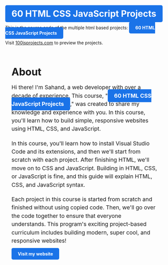 # <a href="https://sahandghavidel.com" style="background-color: #1a73e8; color: white; font-weight: bold; padding: 10px 20px; border-radius: 5px; text-decoration: none;">60 HTML CSS JavaScript Projects</a>

This is the source code of the multiple html based projects: <a style="background-color: #1a73e8; color: white; font-weight: bold; padding: 10px 20px; border-radius: 5px; text-decoration: none;">60 HTML CSS JavaScript Projects</a>
<div>
  Visit <a href="https://100jsprojects.com">100jsprojects.com</a> to preview the projects.

  </div>
<div style="max-width: 600px; margin: 0 auto; padding: 20px;">
  <h1 style="font-size: 2rem; font-weight: bold; margin-bottom: 10px;">About</h1>
  <p style="font-size: 1.1rem; line-height: 1.5; margin-bottom: 20px;">Hi there! I'm Sahand, a web developer with over a decade of experience. This course, "<a href="https://sahandghavidel.com" style="background-color: #1a73e8; color: white; font-weight: bold; padding: 10px 20px; border-radius: 5px; text-decoration: none;">60 HTML CSS JavaScript Projects</a>," was created to share my knowledge and experience with you. In this course, you'll learn how to build simple, responsive websites using HTML, CSS, and JavaScript.</p>
  <p style="font-size: 1.1rem; line-height: 1.5; margin-bottom: 20px;">In this course, you'll learn how to install Visual Studio Code and its extensions, and then we'll start from scratch with each project. After finishing HTML, we'll move on to CSS and JavaScript. Building in HTML, CSS, or JavaScript is fine, and this guide will explain HTML, CSS, and JavaScript syntax.</p>
  <p style="font-size: 1.1rem; line-height: 1.5; margin-bottom: 20px;">Each project in this course is started from scratch and finished without using copied code. Then, we'll go over the code together to ensure that everyone understands. This program's exciting project-based curriculum includes building modern, super cool, and responsive websites!</p>
  <a href="https://sahandghavidel.com" style="background-color: #1a73e8; color: white; font-weight: bold; padding: 10px 20px; border-radius: 5px; text-decoration: none;">Visit my website</a>
</div>
